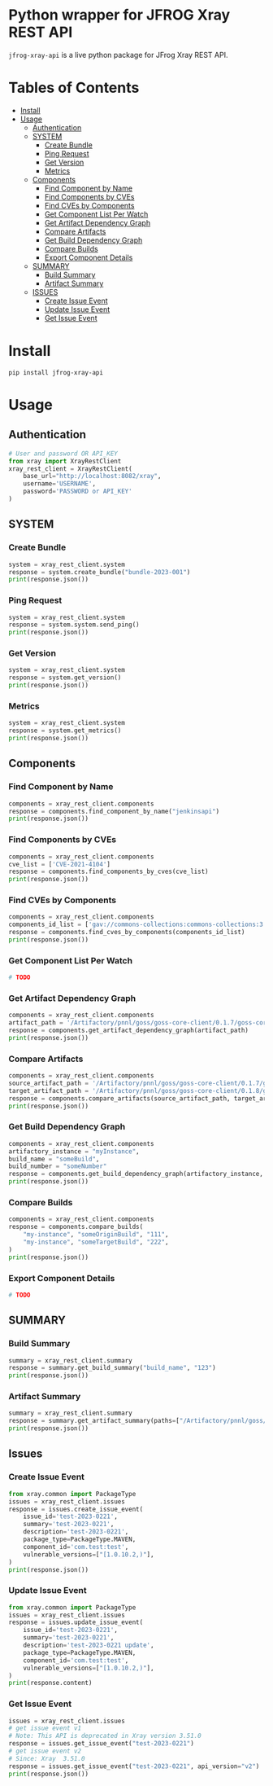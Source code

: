 # Python wrapper for JFROG Xray REST API
`jfrog-xray-api` is a live python package for JFrog Xray REST API. 

# Tables of Contents

<!-- toc -->
- [Install](#install)
- [Usage](#usage)
  * [Authentication](#authentication)
  * [SYSTEM](#system)
    + [Create Bundle](#create-bundle)
    + [Ping Request](#ping-request)  
    + [Get Version](#get-version)
    + [Metrics](#metrics)
  * [Components](#components)
    + [Find Component by Name](#find-component-by-name)
    + [Find Components by CVEs](#find-components-by-cves)
    + [Find CVEs by Components](#find-cves-by-components)
    + [Get Component List Per Watch](#get-component-list-per-watch)
    + [Get Artifact Dependency Graph](#get-artifact-dependency-graph)
    + [Compare Artifacts](#compare-artifacts)
    + [Get Build Dependency Graph](#get-build-dependency-graph)
    + [Compare Builds](#compare-builds)
    + [Export Component Details](#export-component-details)
  * [SUMMARY](#summary)
    + [Build Summary](#build-summary)
    + [Artifact Summary](#artifact-summary)
  * [ISSUES](#issues)   
    + [Create Issue Event](#create-issue-event)
    + [Update Issue Event](#update-issue-event)
    + [Get Issue Event](#get-issue-event)
<!-- tocstop -->

# Install
```
pip install jfrog-xray-api
```
# Usage

## Authentication
```python
# User and password OR API_KEY
from xray import XrayRestClient
xray_rest_client = XrayRestClient(
    base_url="http://localhost:8082/xray",
    username='USERNAME',
    password='PASSWORD or API_KEY'
)
```

## SYSTEM
### Create Bundle
```python
system = xray_rest_client.system
response = system.create_bundle("bundle-2023-001")
print(response.json())
```
### Ping Request
```python
system = xray_rest_client.system
response = system.system.send_ping()
print(response.json())
```
### Get Version
```python
system = xray_rest_client.system
response = system.get_version()
print(response.json())
```
### Metrics
```python
system = xray_rest_client.system
response = system.get_metrics()
print(response.json())
```

## Components
### Find Component by Name
```python
components = xray_rest_client.components
response = components.find_component_by_name("jenkinsapi")
print(response.json())
```
### Find Components by CVEs
```python
components = xray_rest_client.components
cve_list = ['CVE-2021-4104']
response = components.find_components_by_cves(cve_list)
print(response.json())
```
### Find CVEs by Components
```python
components = xray_rest_client.components
components_id_list = ['gav://commons-collections:commons-collections:3.2.1', 'gav://commons-collections:commons-collections:3.2.2']
response = components.find_cves_by_components(components_id_list)
print(response.json())
```
### Get Component List Per Watch
```python
# TODO
```
### Get Artifact Dependency Graph
```python
components = xray_rest_client.components
artifact_path = '/Artifactory/pnnl/goss/goss-core-client/0.1.7/goss-core-client-0.1.7-sources.jar'
response = components.get_artifact_dependency_graph(artifact_path)
print(response.json())
```
### Compare Artifacts
```python
components = xray_rest_client.components
source_artifact_path = '/Artifactory/pnnl/goss/goss-core-client/0.1.7/goss-core-client-0.1.7-sources.jar'
target_artifact_path = '/Artifactory/pnnl/goss/goss-core-client/0.1.8/goss-core-client-0.1.8-sources.jar'
response = components.compare_artifacts(source_artifact_path, target_artifact_path)
print(response.json())
```
### Get Build Dependency Graph
```python
components = xray_rest_client.components
artifactory_instance = "myInstance",
build_name = "someBuild",
build_number = "someNumber"
response = components.get_build_dependency_graph(artifactory_instance, build_name, build_number)
print(response.json())
```
### Compare Builds
```python
components = xray_rest_client.components
response = components.compare_builds(
    "my-instance", "someOriginBuild", "111",
    "my-instance", "someTargetBuild", "222",
)
print(response.json())
```
### Export Component Details
```python
# TODO
```

## SUMMARY
### Build Summary
```python
summary = xray_rest_client.summary
response = summary.get_build_summary("build_name", "123")
print(response.json())
```
### Artifact Summary
```python
summary = xray_rest_client.summary
response = summary.get_artifact_summary(paths=["/Artifactory/pnnl/goss/goss-core-client/0.1.7/goss-core-client-0.1.7-sources.jar"])
print(response.json())
```

## Issues
### Create Issue Event
```python
from xray.common import PackageType
issues = xray_rest_client.issues
response = issues.create_issue_event(
    issue_id='test-2023-0221',
    summary='test-2023-0221',
    description='test-2023-0221',
    package_type=PackageType.MAVEN,
    component_id='com.test:test',
    vulnerable_versions=["[1.0.10.2,)"],
)
print(response.json())
```

### Update Issue Event
```python
from xray.common import PackageType
issues = xray_rest_client.issues
response = issues.update_issue_event(
    issue_id='test-2023-0221',
    summary='test-2023-0221',
    description='test-2023-0221 update',
    package_type=PackageType.MAVEN,
    component_id='com.test:test',
    vulnerable_versions=["[1.0.10.2,)"],
)
print(response.content)
```
### Get Issue Event
```python
issues = xray_rest_client.issues
# get issue event v1
# Note: This API is deprecated in Xray version 3.51.0
response = issues.get_issue_event("test-2023-0221")
# get issue event v2
# Since: Xray  3.51.0
response = issues.get_issue_event("test-2023-0221", api_version="v2")
print(response.json())
```
